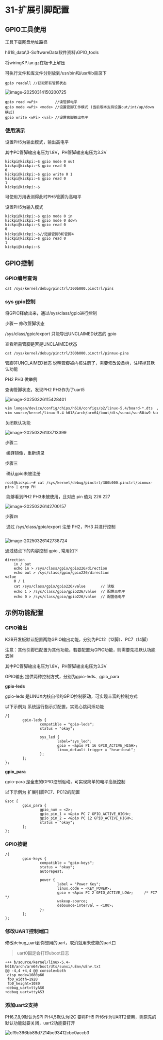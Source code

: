 # 31-扩展引脚配置



## GPIO工具使用

工具下载网盘地址路径

h618_data\3-SoftwareData软件资料\GPIO_tools

将wiringKP.tar.gz在板卡上解压

可执行文件和库文件分别放到/usr/bin和/usr/lib目录下

``` shell
gpio readall //获取所有管脚状态
```

![image-20250314150200725](http://tanzhtanzh.oss-cn-shenzhen.aliyuncs.com/img/image-20250314150200725.png)

``` shell
gpio read <wPi>        //读管脚电平
gpio mode <wPi> <mode> //设置管脚工作模式 (当前版本支持设置out/int/up/down 模式)
gpio write <wPi> <val> //设置管脚输出电平
```

### 使用演示

设置PH5为输出模式，输出高电平

其中PC管脚输出电压为1.8V，PH管脚输出电压为3.3V

``` shell
kickpi@kickpi:~$ gpio mode 0 out
kickpi@kickpi:~$ gpio read 0
0
kickpi@kickpi:~$ gpio write 0 1
kickpi@kickpi:~$ gpio read 0
1
kickpi@kickpi:~$
```

可使用万用表测得此时PH5管脚为高电平

设置PH5为输入模式

``` shell
kickpi@kickpi:~$ gpio mode 0 in
kickpi@kickpi:~$ gpio mode 0 down
kickpi@kickpi:~$ gpio read 0
0
kickpi@kickpi:~$//短接管脚3和管脚4
kickpi@kickpi:~$ gpio read 0
1
kickpi@kickpi:~$
```


## GPIO控制


### GPIO编号查询
``` shell
cat /sys/kernel/debug/pinctrl/300b000.pinctrl/pins
```


### sys gpio控制

将GPIO释放出来，通过/sys/class/gpio进行控制

步骤一 修改管脚状态

/sys/class/gpio/export 只能导出UNCLAIMED状态的 gpio

查看所需管脚是否是UNCLAIMED状态

``` shell
cat /sys/kernel/debug/pinctrl/300b000.pinctrl/pinmux-pins
```

管脚非UNCLAIMED状态 说明管脚被内核注册了，需要修改设备树，注释掉其默认功能

PH2 PH3 做举例

查询管脚状态，发现PH2 PH3作为了uart5

![image-20250326115428401](http://tanzhtanzh.oss-cn-shenzhen.aliyuncs.com/img/image-20250326115428401.png)

```diff
vim longan/device/config/chips/h618/configs/p2/linux-5.4/board-*.dts  //android
vim source/kernel/linux-5.4-h618/arch/arm64/boot/dts/sunxi/sun50iw9-kickpi-k2b.dts //Linux
```

关闭默认功能

![image-20250326133713399](http://tanzhtanzh.oss-cn-shenzhen.aliyuncs.com/img/image-20250326133713399.png)

步骤二

​		编译镜像，重新烧录

步骤三

​		确认gpio未被注册

```
root@kickpi:~# cat /sys/kernel/debug/pinctrl/300b000.pinctrl/pinmux-pins | grep PH
```

​		能够看到PH2 PH3未被使用，且对应 pin 值为 226 227

![image-20250326142700157](http://tanzhtanzh.oss-cn-shenzhen.aliyuncs.com/img/image-20250326142700157.png)

步骤四

​		通过 /sys/class/gpio/export 注册 PH2，PH3 并进行控制

```

```

![image-20250326142738724](http://tanzhtanzh.oss-cn-shenzhen.aliyuncs.com/img/image-20250326142738724.png)			

通过结点下的内容控制 gpio , 常用如下

```shell
direction
	in / out
	echo in > /sys/class/gpio/gpio226/direction
	echo out > /sys/class/gpio/gpio226/direction
value
	0 / 1
	cat /sys/class/gpio/gpio226/value 		// 读取
	echo 1 > /sys/class/gpio/gpio226/value	// 配置高电平
	echo 0 > /sys/class/gpio/gpio226/value  // 配置低电平
```



## 示例功能配置



### GPIO输出

K2B开发板默认配置两路GPIO输出功能，分别为PC12（12脚）、PC7（14脚）

注意：其他引脚已配置为其他功能，若要配置为GPIO功能，则需要先把默认功能去掉

其中PC管脚输出电压为1.8V，PH管脚输出电压为3.3V

GPIO输出 提供两种控制方式，分别为gpio-leds、gpio_para

**gpio-leds**

gpio-leds 是LINUX内核自带的GPIO控制驱动，可实现丰富的控制方式

以下示例为 系统运行指示灯配置，实现心跳闪烁功能

```
/{
		gpio-leds {
                compatible = "gpio-leds";
                status = "okay";

                sys_led {
                        label="sys_led";
                        gpio = <&pio PI 16 GPIO_ACTIVE_HIGH>;
                        linux,default-trigger = "heartbeat";
                };
        };
};
```



**gpio_para**

gpio-para 是全志的GPIO控制驱动，可实现简单的电平高低控制

以下示例为 扩展引脚PC7、PC12的配置

```
&soc {
        gpio_para {
                gpio_num = <2>;
                gpio_pin_1 = <&pio PC 7 GPIO_ACTIVE_HIGH>;
                gpio_pin_2 = <&pio PC 12 GPIO_ACTIVE_HIGH>;
                status = "okay";
        };
};
```





### GPIO按键

```
/{
		gpio-keys {
                compatible = "gpio-keys";
                status = "okay";
                autorepeat;

                power {
                        label = "Power Key";
                        linux,code = <KEY_POWER>;
                        gpio = <&pio PC 2 GPIO_ACTIVE_LOW>;     /* PC7 */
                        wakeup-source;
                        debounce-interval = <100>;
                };
        };
};
```

### 修改UART控制端口

修改debug_uart到你想用的uart，取消就用未使能的uart口

> uart0固定会打印uboot日志

```
+++ b/source/kernel/linux-5.4-h618/arch/arm64/boot/dts/sunxi/uEnv/uEnv.txt
@@ -4,4 +4,4 @@ console=both
 disp_mode=1080p60
 fb0_width=1920
 fb0_height=1080
-debug_uart=ttyAS0
+debug_uart=ttyAS3
```

### 添加uart2支持

PH6,7,8,9默认为SPI
PH4,5默认为I2C
要将PH5 PH6作为UART2使用，则原先的默认功能就要关闭，uart2功能要打开

![cf9c366bb88d7214bc93412cbc0accb3](http://tanzhtanzh.oss-cn-shenzhen.aliyuncs.com/img/cf9c366bb88d7214bc93412cbc0accb3.jpg)

